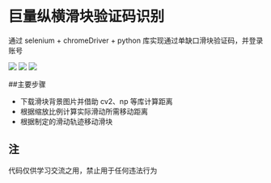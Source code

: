 # 巨量纵横滑块验证码识别
通过 selenium + chromeDriver + python 库实现通过单缺口滑块验证码，并登录账号

![](https://media.giphy.com/media/Mh1UOn40nFImRGvQZ5/giphy.gif)
![](https://media.giphy.com/media/Mh1UOn40nFImRGvQZ5/giphy.gif)
![](https://media.giphy.com/media/Mh1UOn40nFImRGvQZ5/giphy.gif)

##主要步骤
- 下载滑块背景图片并借助 cv2、np 等库计算距离
- 根据缩放比例计算实际滑动所需移动距离
- 根据制定的滑动轨迹移动滑块

## 注
代码仅供学习交流之用，禁止用于任何违法行为
